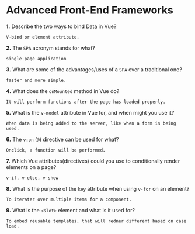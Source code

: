 # Advanced Front-End Frameworks


**1.** Describe the two ways to bind Data in Vue?
<!-- enter you answer in the space below -->
```
V-bind or element attribute.
```

**2.** The `SPA` acronym stands for what?
<!-- enter you answer in the space below -->
```
single page application
```
**3.** What are some of the advantages/uses of a `SPA` over a traditional one?
<!-- enter you answer in the space below -->
```
faster and more simple.
```
**4.** What does the `onMounted` method in Vue do?
<!-- enter you answer in the space below -->
```
It will perform functions after the page has loaded properly.
```
**5.** What is the `v-model` attribute in Vue for, and when might you use it?
<!-- enter you answer in the space below -->
```
When data is being added to the server, like when a form is being used.
```
**6.** The `v:on` (`@`) directive can be used for what?
<!-- enter you answer in the space below -->
```
Onclick, a function will be performed.
```
**7.** Which Vue attributes(directives) could you use to conditionally render elements on a page?
<!-- enter you answer in the space below -->
```
v-if, v-else, v-show
```
**8.** What is the purpose of the `key` attribute when using `v-for` on an element?
<!-- enter you answer in the space below -->
```
To iterater over multiple items for a component.
```
**9.** What is the `<slot>` element and what is it used for?
<!-- enter you answer in the space below -->
```
To embed reusable templates, that will redner different based on case load.
```